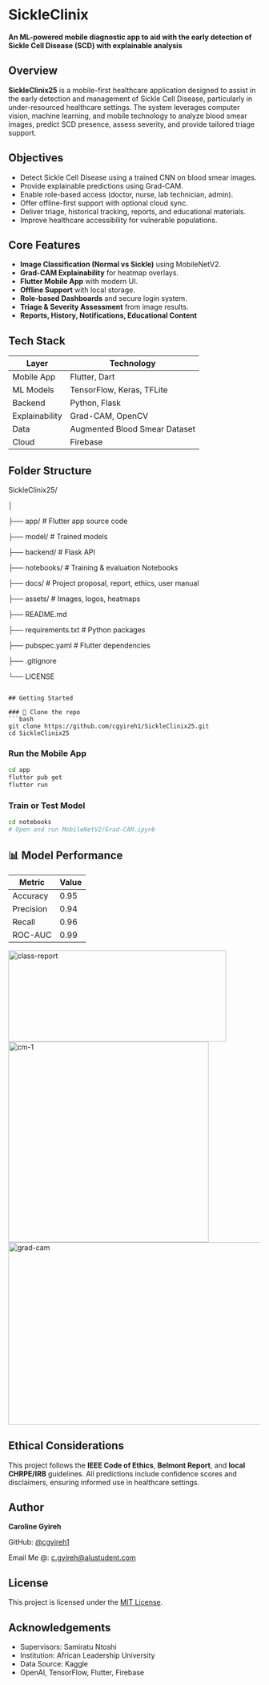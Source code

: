
# SickleClinix

**An ML-powered mobile diagnostic app to aid with the early detection of Sickle Cell Disease (SCD) with explainable analysis**


## Overview

**SickleClinix25** is a mobile-first healthcare application designed to assist in the early detection and management of Sickle Cell Disease, particularly in under-resourced healthcare settings. The system leverages computer vision, machine learning, and mobile technology to analyze blood smear images, predict SCD presence, assess severity, and provide tailored triage support.


## Objectives

- Detect Sickle Cell Disease using a trained CNN on blood smear images.
- Provide explainable predictions using Grad-CAM.
- Enable role-based access (doctor, nurse, lab technician, admin).
- Offer offline-first support with optional cloud sync.
- Deliver triage, historical tracking, reports, and educational materials.
- Improve healthcare accessibility for vulnerable populations.


## Core Features

- **Image Classification (Normal vs Sickle)** using MobileNetV2.
- **Grad-CAM Explainability** for heatmap overlays.
- **Flutter Mobile App** with modern UI.
- **Offline Support** with local storage.
- **Role-based Dashboards** and secure login system.
- **Triage & Severity Assessment** from image results.
- **Reports, History, Notifications, Educational Content**


## Tech Stack

| Layer          | Technology                                   |
|----------------|----------------------------------------------|
| Mobile App     | Flutter, Dart                                |
| ML Models      | TensorFlow, Keras, TFLite                    |
| Backend        | Python, Flask                                |
| Explainability | Grad-CAM, OpenCV                             |
| Data           | Augmented Blood Smear Dataset                |
| Cloud          | Firebase                                     |


## Folder Structure

SickleClinix25/

│

├── app/                                           # Flutter app source code

├── model/                                         # Trained models

├── backend/                                       # Flask API

├── notebooks/                                     # Training & evaluation Notebooks

├── docs/                                          # Project proposal, report, ethics, user manual

├── assets/                                        # Images, logos, heatmaps

├── README.md

├── requirements.txt                              # Python packages

├── pubspec.yaml                                  # Flutter dependencies

├── .gitignore

└── LICENSE

````

## Getting Started

### 🔹 Clone the repo
```bash
git clone https://github.com/cgyireh1/SickleClinix25.git
cd SickleClinix25
````

### Run the Mobile App

```bash
cd app
flutter pub get
flutter run
```

###  Train or Test Model

```bash
cd notebooks
# Open and run MobileNetV2/Grad-CAM.ipynb
```

## 📊 Model Performance

| Metric    | Value |
| --------- | ----- |
| Accuracy  | 0.95 |
| Precision | 0.94  |
| Recall    | 0.96  |
| ROC-AUC   | 0.99 |


<img width="435" height="182" alt="class-report" src="https://github.com/user-attachments/assets/32f274a6-7b66-456a-acfa-93dc3d1c9bbc" />


<img width="400" height="400" alt="cm-1" src="https://github.com/user-attachments/assets/622dcc88-37c3-405a-ab36-ba197bb5564f" />


<img width="989" height="364" alt="grad-cam" src="https://github.com/user-attachments/assets/7f8a36c0-ea40-49b0-917e-dcc9857735e7" />

## Ethical Considerations

This project follows the **IEEE Code of Ethics**, **Belmont Report**, and **local CHRPE/IRB** guidelines. All predictions include confidence scores and disclaimers, ensuring informed use in healthcare settings.


##  Author

**Caroline Gyireh**

GitHub: [@cgyireh1](https://github.com/cgyireh1)

Email Me @: [c.gyireh@alustudent.com](c.gyireh@alustudent.com)


## License

This project is licensed under the [MIT License](LICENSE).


## Acknowledgements

* Supervisors: Samiratu Ntoshi
* Institution: African Leadership University
* Data Source: Kaggle
* OpenAI, TensorFlow, Flutter, Firebase
